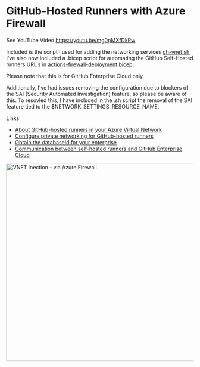 # GitHub-Hosted Runners with Azure Firewall
See YouTube Video https://youtu.be/mg0pMXfDkPw


Included is the script I used for adding the networking services [gh-vnet.sh](https://github.com/ocpdude/gh-hosted-runners/blob/main/gh-vnet.sh), I've also now included a .bicep script for automating the GitHub Self-Hosted runners URL's in [actions-firewall-deployment.bicep](https://github.com/ocpdude/gh-hosted-runners/blob/main/actions-firewall-deployment.bicep).


Please note that this is for GitHub Enterprise Cloud only.

Additionally, I've had issues removing the configuration due to blockers of the SAI (Security Automated Investigation) feature, so please be aware of this. To resovled this, I have included in the .sh script the removal of the SAI feature tied to the $NETWORK_SETTINGS_RESOURCE_NAME.

Links
- [About GitHub-hosted runners in your Azure Virtual Network](https://docs.github.com/en/enterprise-cloud@latest/admin/configuration/configuring-private-networking-for-hosted-compute-products/about-using-github-hosted-runners-in-your-azure-virtual-network) 
- [Configure private networking for GitHub-hosted runners](https://docs.github.com/en/enterprise-cloud@latest/admin/configuration/configuring-private-networking-for-hosted-compute-products/configuring-private-networking-for-github-hosted-runners) 
- [Obtain the databaseId for your enterprise](https://docs.github.com/en/enterprise-cloud@latest/admin/configuration/configuring-private-networking-for-hosted-compute-products/configuring-private-networking-for-github-hosted-runners#1-obtain-the-databaseid-for-your-enterprise) 
- [Communication between self-hosted runners and GitHub Enterprise Cloud](https://docs.github.com/en/enterprise-cloud@latest/actions/hosting-your-own-runners/managing-self-hosted-runners/about-self-hosted-runners#communication-between-self-hosted-runners-and-github-enterprise-cloud)
<img width="530" alt="VNET Inection - via Azure Firewall" src="https://github.com/ocpdude/gh-hosted-runners/assets/73440142/5034e063-331f-4196-82b2-7d72113ef3e6">
